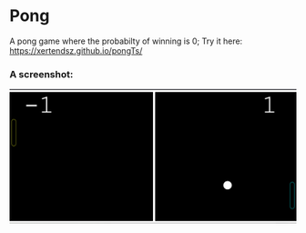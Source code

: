 # Pong 
A pong game where the probabilty of winning is 0; Try it here: https://xertendsz.github.io/pongTs/
### A screenshot: 
![image](pong.png)
